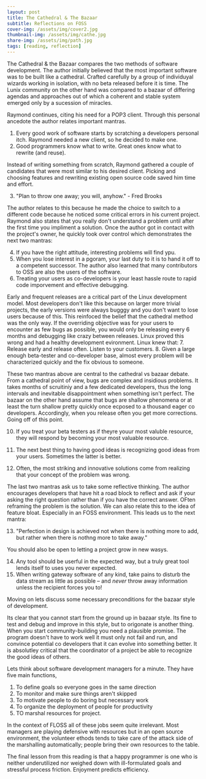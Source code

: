 ```yaml
---
layout: post
title: The Cathedral & The Bazaar
subtitle: Reflections on FOSS
cover-img: /assets/img/cover2.jpg
thumbnail-img: /assets/img/cathe.jpg
share-img: /assets/img/path.jpg
tags: [reading, reflection]
---
```


The Cathedral & the Bazaar compares the two methods of software development. The author initially believed that the most important software was to be built like a cathedral. Crafted carefully by a group of individuyal wizards working in isolation, with no beta released before it is time. The Lunix community on the other hand was compared to a bazaar of differing agendas and approaches out of which a coherent and stable system emerged only by a sucession of miracles. 

Raymond continues, citing his need for a POP3 client. Through this personal ancedote the author relates important mantras. 

1. Every good work of software starts by scratching a developers personal itch. 
  Raymond needed a new client, so he decided to make one.
2. Good programmers know what to write. Great ones know what to rewrite (and reuse). 

  Instead of writing something from scratch, Raymond gathered a couple of candidates that were most similar to his desired client. Picking and choosing features and rewriting existing open source code saved him time and effort. 
  
3. "Plan to throw one away; you will, anyhow." - Fred Brooks 

  The author relates to this because he made the choice to switch to a different code because he noticed some critical errors in his current project. Raymond also states that you really don't understand a problem until after the first time you impliment a solution. Once the author got in contact with the project's owner, he quickly took over control which demonstrates the next two mantras: 
  
  4. If you have the right attitude, interesting problems will find ypu. 
  5. When you lose interest in a pgoram, your last duty to it is to hand it off to a competent successor. 
  The author also learned that many contributors to OSS are also the users of the software. 
  6. Treating your users as co-developers is your least hassle route to rapid code imporvement and effective debugging. 
  
  Early and frequent releases are a critical part of the Linux development model. Most developers don't like this because on larger more trivial projects, the early versions were always bugggy and you don't want to lose users because of this. This reinfoced the belief that the cathedral method was the only way. If the overriding objective was for your users to encounter as few bugs as possible, you would only be releasing every 6 months and debugging like crazy between releases. Linux proved this wrong and had a healthy development evironment. Linux knew that: 
  7. Release early and release often. Listen to your customers. 
  8. Given a large enough beta-tester and co-developer base, almost every problem will be characterized quickly and the fix obvious to someone. 
  
  These two mantras above are central to the cathedral vs bazaar debate. From a cathedral point of view, bugs are complex and insidious problems. It takes months of scruitiniy and a few dedicated developers, thus the long intervals and inevitable disappointment when something isn't perfect. The bazaar on the other hand assume that bugs are shallow phenomena or at least the turn shallow pretty quickly once ecposed to a thousand eager co developers. Accordingly, when you release often you get more corrections. Going off of this point. 
  
  10. If you treat your beta testers as if theyre youur most valuble resource, they will respond by becoming your most valuable resource. 
  
  11. The next best thing to having good ideas is recognizing good ideas from your users. Sometimes the latter is
better.

12. Often, the most striking and innovative solutions come from realizing that your concept of the problem was
wrong.

The last two mantras ask us to take some reflective thinking. The author encourages developers that have hit a road block to reflect and ask if your asking the right question rather than if you have the correct answer. OFten reframing the problem is the solution. We can also relate this to the idea of feature bloat. Especially in an FOSS environment. This leads us to the next mantra: 

13. "Perfection in design is achieved not when there is nothing more to add, but rather when there is nothng more to take away." 

You should also be open to letting a project grow in new wasys. 

14. Any tool should be userful in the expected way, but a truly great tool lends itself to uses you never expected. 
15. When writing gateway software of any kind, take pains to disturb the data stream as little as possible – and
*never* throw away information unless the recipient forces you to!

Moving on lets discuss some necessary preconditions for the bazaar style of development. 

Its clear that you cannot start from the ground up in bazaar style. Its fine to test and debug and improve in this style, but to origonate is another thing. When you start community-building you need a plausible promise. The program doesn't have to work well it must only not fail and run, and convince potential co developers that it can evolve into something better. It is absolutley critical that the coordinator of a project be able to recognize the good ideas of others. 
 
Lets think about software development managers for a minute. They have five main functions, 
1. To define goals so everyone goes in the same direction
2. To monitor and make sure things aren't skipped
3. To motivate people to do boring but necessary work
4. To organize the deployment of people for productivity
5. TO marshal resources for project. 

In the context of FLOSS all of these jobs seem quite irrelevant. Most managers are playing defensive with resources but in an open source environment, the volunteer ethods tends to take care of the attack side of the marshalling automatically; people bring their own resources to the table. 

The final lesson from this reading is that a happy programmer is one who is neither underutilized nor weighed down with ill-formulated goals and stressful process friction. Enjoyment predicts efficiency. 
